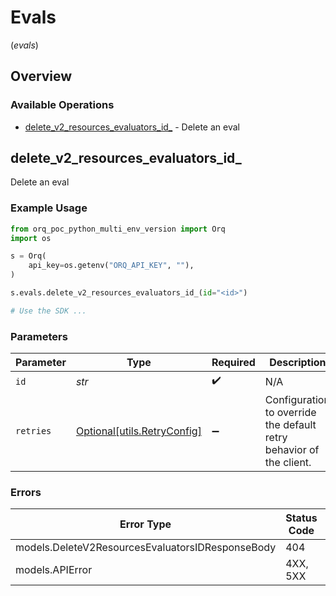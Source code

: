 # Evals
(*evals*)

## Overview

### Available Operations

* [delete_v2_resources_evaluators_id_](#delete_v2_resources_evaluators_id_) - Delete an eval

## delete_v2_resources_evaluators_id_

Delete an eval

### Example Usage

```python
from orq_poc_python_multi_env_version import Orq
import os

s = Orq(
    api_key=os.getenv("ORQ_API_KEY", ""),
)

s.evals.delete_v2_resources_evaluators_id_(id="<id>")

# Use the SDK ...

```

### Parameters

| Parameter                                                           | Type                                                                | Required                                                            | Description                                                         |
| ------------------------------------------------------------------- | ------------------------------------------------------------------- | ------------------------------------------------------------------- | ------------------------------------------------------------------- |
| `id`                                                                | *str*                                                               | :heavy_check_mark:                                                  | N/A                                                                 |
| `retries`                                                           | [Optional[utils.RetryConfig]](../../models/utils/retryconfig.md)    | :heavy_minus_sign:                                                  | Configuration to override the default retry behavior of the client. |

### Errors

| Error Type                                       | Status Code                                      | Content Type                                     |
| ------------------------------------------------ | ------------------------------------------------ | ------------------------------------------------ |
| models.DeleteV2ResourcesEvaluatorsIDResponseBody | 404                                              | application/json                                 |
| models.APIError                                  | 4XX, 5XX                                         | \*/\*                                            |